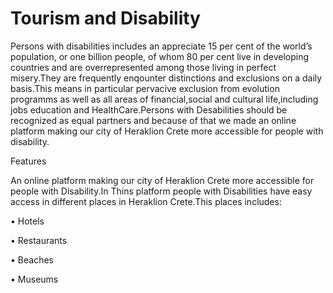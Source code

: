 # Tourism and Disability

Persons with disabilities includes  an appreciate 15 per cent of the world’s population, or one billion people, of whom 80 per cent live in
developing countries and are overrepresented among those living in perfect misery.They are frequently enqounter distinctions and exclusions on a daily basis.This means in particular pervacive exclusion from evolution programms as well as all areas of financial,social and cultural life,including jobs education and HealthCare.Persons with Desabilities should be recognized as equal partners and because of that we made an online platform making our city of Heraklion Crete more accessible for people with disability.

Features

An online platform making our city of Heraklion Crete more accessible for people with Disability.In Thins platform people with Disabilities have easy access in different places in Heraklion Crete.This places includes:

 •	Hotels
 
 •	Restaurants
 
 •	Beaches
 
 • Museums
